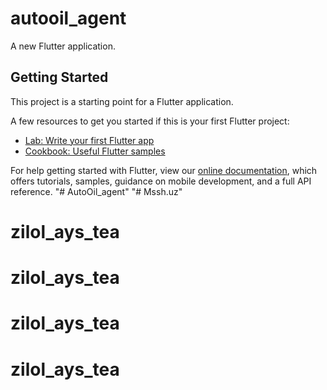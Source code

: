 # autooil_agent

A new Flutter application.

## Getting Started

This project is a starting point for a Flutter application.

A few resources to get you started if this is your first Flutter project:

- [Lab: Write your first Flutter app](https://flutter.dev/docs/get-started/codelab)
- [Cookbook: Useful Flutter samples](https://flutter.dev/docs/cookbook)

For help getting started with Flutter, view our
[online documentation](https://flutter.dev/docs), which offers tutorials,
samples, guidance on mobile development, and a full API reference.
"# AutoOil_agent" 
"# Mssh.uz" 
# zilol_ays_tea
# zilol_ays_tea
# zilol_ays_tea
# zilol_ays_tea
